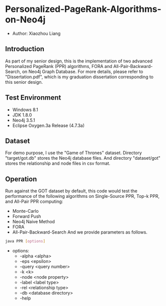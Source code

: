 # Personalized-PageRank-Algorithms-on-Neo4j
* Author: Xiaozhou Liang
## Introduction
As part of my senior design, this is the implementation of two advanced Personalized PageRank (PPR) algorithms, FORA and All-Pair-Backward-Search, on Neo4j Graph Database. For more details, please refer to "Dissertation.pdf", which is my graduation dissertation corresponding to this senior design.

## Test Environment
* Windows 8.1
* JDK 1.8.0
* Neo4j 3.5.1
* Eclipse Oxygen.3a Release (4.7.3a)

## Dataset
For demo purpose, I use the "Game of Thrones" dataset. Directory "target/got.db" stores the Neo4j database files. And directory "dataset/got" stores the relationship and node files in csv format.

## Operation
Run against the GOT dataset by default, this code would test the performance of the following algorithms on Single-Source PPR, Top-k PPR, and All-Pair PPR computing:
* Monte-Carlo
* Forward Push
* Neo4j Naive Method
* FORA
* All-Pair-Backward-Search
And we provide parameters as follows.
```sh
java PPR [options]
```
- options:
	- -alpha \<alpha\>
	- -eps \<epsilon\>
	- -query \<query number\>
	- -k \<k\>
	- -node \<node property\>
	- -label \<label type\>
	- -rel \<relationship type\>
	- -db \<database directory\>
	- -help